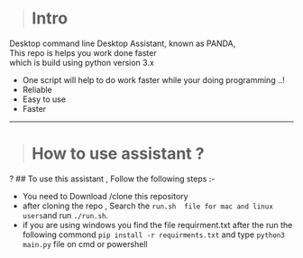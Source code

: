 > # Intro 

Desktop command line Desktop Assistant, known as PANDA,<br>
This repo is helps you work done faster <br>
which is build using python version 3.x <br>

* One script will help to do work faster while your doing programming ..!
* Reliable
* Easy to use 
* Faster 

 --- 
> # How to use assistant ?

? ## To use this assistant , Follow the following steps :- 

* You need to Download /clone this repository 
* after cloning the repo , Search the `run.sh  file for mac and linux users`and run `./run.sh`.
* if you are using windows you find the file requirment.txt after the run the following commond
` pip install -r requirments.txt `
  and type `python3 main.py` file on cmd or powershell 

